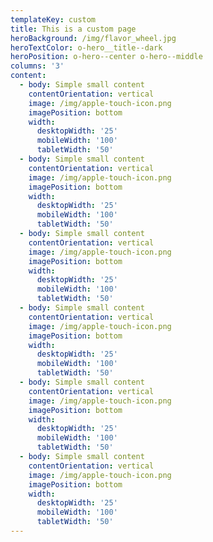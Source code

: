 ```yaml
---
templateKey: custom
title: This is a custom page
heroBackground: /img/flavor_wheel.jpg
heroTextColor: o-hero__title--dark
heroPosition: o-hero--center o-hero--middle
columns: '3'
content:
  - body: Simple small content
    contentOrientation: vertical
    image: /img/apple-touch-icon.png
    imagePosition: bottom
    width:
      desktopWidth: '25'
      mobileWidth: '100'
      tabletWidth: '50'
  - body: Simple small content
    contentOrientation: vertical
    image: /img/apple-touch-icon.png
    imagePosition: bottom
    width:
      desktopWidth: '25'
      mobileWidth: '100'
      tabletWidth: '50'
  - body: Simple small content
    contentOrientation: vertical
    image: /img/apple-touch-icon.png
    imagePosition: bottom
    width:
      desktopWidth: '25'
      mobileWidth: '100'
      tabletWidth: '50'
  - body: Simple small content
    contentOrientation: vertical
    image: /img/apple-touch-icon.png
    imagePosition: bottom
    width:
      desktopWidth: '25'
      mobileWidth: '100'
      tabletWidth: '50'
  - body: Simple small content
    contentOrientation: vertical
    image: /img/apple-touch-icon.png
    imagePosition: bottom
    width:
      desktopWidth: '25'
      mobileWidth: '100'
      tabletWidth: '50'
  - body: Simple small content
    contentOrientation: vertical
    image: /img/apple-touch-icon.png
    imagePosition: bottom
    width:
      desktopWidth: '25'
      mobileWidth: '100'
      tabletWidth: '50'
---
```


